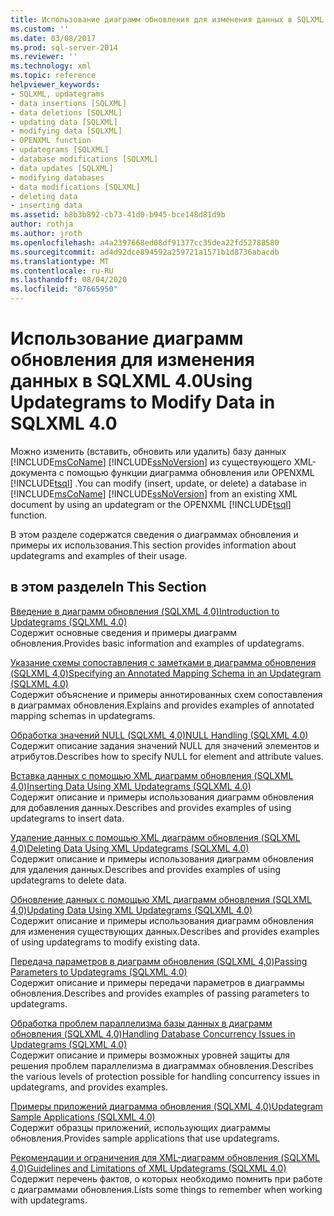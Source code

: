 ```yaml
---
title: Использование диаграмм обновления для изменения данных в SQLXML 4,0 | Документация Майкрософт
ms.custom: ''
ms.date: 03/08/2017
ms.prod: sql-server-2014
ms.reviewer: ''
ms.technology: xml
ms.topic: reference
helpviewer_keywords:
- SQLXML, updategrams
- data insertions [SQLXML]
- data deletions [SQLXML]
- updating data [SQLXML]
- modifying data [SQLXML]
- OPENXML function
- updategrams [SQLXML]
- database modifications [SQLXML]
- data updates [SQLXML]
- modifying databases
- data modifications [SQLXML]
- deleting data
- inserting data
ms.assetid: b8b3b892-cb73-41d0-b945-bce148d81d9b
author: rothja
ms.author: jroth
ms.openlocfilehash: a4a2397668ed08df91377cc35dea22fd52788580
ms.sourcegitcommit: ad4d92dce894592a259721a1571b1d8736abacdb
ms.translationtype: MT
ms.contentlocale: ru-RU
ms.lasthandoff: 08/04/2020
ms.locfileid: "87665950"
---
```

# <a name="using-updategrams-to-modify-data-in-sqlxml-40"></a><span data-ttu-id="88029-102">Использование диаграмм обновления для изменения данных в SQLXML 4.0</span><span class="sxs-lookup"><span data-stu-id="88029-102">Using Updategrams to Modify Data in SQLXML 4.0</span></span>
  <span data-ttu-id="88029-103">Можно изменить (вставить, обновить или удалить) базу данных [!INCLUDE[msCoName](../../../includes/msconame-md.md)] [!INCLUDE[ssNoVersion](../../../includes/ssnoversion-md.md)] из существующего XML-документа с помощью функции диаграмма обновления или OPENXML [!INCLUDE[tsql](../../../includes/tsql-md.md)] .</span><span class="sxs-lookup"><span data-stu-id="88029-103">You can modify (insert, update, or delete) a database in [!INCLUDE[msCoName](../../../includes/msconame-md.md)] [!INCLUDE[ssNoVersion](../../../includes/ssnoversion-md.md)] from an existing XML document by using an updategram or the OPENXML [!INCLUDE[tsql](../../../includes/tsql-md.md)] function.</span></span>  
  
 <span data-ttu-id="88029-104">В этом разделе содержатся сведения о диаграммах обновления и примеры их использования.</span><span class="sxs-lookup"><span data-stu-id="88029-104">This section provides information about updategrams and examples of their usage.</span></span>  
  
## <a name="in-this-section"></a><span data-ttu-id="88029-105">в этом разделе</span><span class="sxs-lookup"><span data-stu-id="88029-105">In This Section</span></span>  
 [<span data-ttu-id="88029-106">Введение в диаграмм обновления &#40;SQLXML 4,0&#41;</span><span class="sxs-lookup"><span data-stu-id="88029-106">Introduction to Updategrams &#40;SQLXML 4.0&#41;</span></span>](introduction-to-updategrams-sqlxml-4-0.md)  
 <span data-ttu-id="88029-107">Содержит основные сведения и примеры диаграмм обновления.</span><span class="sxs-lookup"><span data-stu-id="88029-107">Provides basic information and examples of updategrams.</span></span>  
  
 [<span data-ttu-id="88029-108">Указание схемы сопоставления с заметками в диаграмма обновления &#40;SQLXML 4,0&#41;</span><span class="sxs-lookup"><span data-stu-id="88029-108">Specifying an Annotated Mapping Schema in an Updategram &#40;SQLXML 4.0&#41;</span></span>](specifying-an-annotated-mapping-schema-in-an-updategram-sqlxml-4-0.md)  
 <span data-ttu-id="88029-109">Содержит объяснение и примеры аннотированных схем сопоставления в диаграммах обновления.</span><span class="sxs-lookup"><span data-stu-id="88029-109">Explains and provides examples of annotated mapping schemas in updategrams.</span></span>  
  
 [<span data-ttu-id="88029-110">Обработка значений NULL &#40;SQLXML 4,0&#41;</span><span class="sxs-lookup"><span data-stu-id="88029-110">NULL Handling &#40;SQLXML 4.0&#41;</span></span>](null-handling-sqlxml-4-0.md)  
 <span data-ttu-id="88029-111">Содержит описание задания значений NULL для значений элементов и атрибутов.</span><span class="sxs-lookup"><span data-stu-id="88029-111">Describes how to specify NULL for element and attribute values.</span></span>  
  
 [<span data-ttu-id="88029-112">Вставка данных с помощью XML диаграмм обновления &#40;SQLXML 4,0&#41;</span><span class="sxs-lookup"><span data-stu-id="88029-112">Inserting Data Using XML Updategrams &#40;SQLXML 4.0&#41;</span></span>](inserting-data-using-xml-updategrams-sqlxml-4-0.md)  
 <span data-ttu-id="88029-113">Содержит описание и примеры использования диаграмм обновления для добавления данных.</span><span class="sxs-lookup"><span data-stu-id="88029-113">Describes and provides examples of using updategrams to insert data.</span></span>  
  
 [<span data-ttu-id="88029-114">Удаление данных с помощью XML диаграмм обновления &#40;SQLXML 4,0&#41;</span><span class="sxs-lookup"><span data-stu-id="88029-114">Deleting Data Using XML Updategrams &#40;SQLXML 4.0&#41;</span></span>](deleting-data-using-xml-updategrams-sqlxml-4-0.md)  
 <span data-ttu-id="88029-115">Содержит описание и примеры использования диаграмм обновления для удаления данных.</span><span class="sxs-lookup"><span data-stu-id="88029-115">Describes and provides examples of using updategrams to delete data.</span></span>  
  
 [<span data-ttu-id="88029-116">Обновление данных с помощью XML диаграмм обновления &#40;SQLXML 4,0&#41;</span><span class="sxs-lookup"><span data-stu-id="88029-116">Updating Data Using XML Updategrams &#40;SQLXML 4.0&#41;</span></span>](updating-data-using-xml-updategrams-sqlxml-4-0.md)  
 <span data-ttu-id="88029-117">Содержит описание и примеры использования диаграмм обновления для изменения существующих данных.</span><span class="sxs-lookup"><span data-stu-id="88029-117">Describes and provides examples of using updategrams to modify existing data.</span></span>  
  
 [<span data-ttu-id="88029-118">Передача параметров в диаграмм обновления &#40;SQLXML 4,0&#41;</span><span class="sxs-lookup"><span data-stu-id="88029-118">Passing Parameters to Updategrams &#40;SQLXML 4.0&#41;</span></span>](passing-parameters-to-updategrams-sqlxml-4-0.md)  
 <span data-ttu-id="88029-119">Содержит описание и примеры передачи параметров в диаграммы обновления.</span><span class="sxs-lookup"><span data-stu-id="88029-119">Describes and provides examples of passing parameters to updategrams.</span></span>  
  
 [<span data-ttu-id="88029-120">Обработка проблем параллелизма базы данных в диаграмм обновления &#40;SQLXML 4,0&#41;</span><span class="sxs-lookup"><span data-stu-id="88029-120">Handling Database Concurrency Issues in Updategrams &#40;SQLXML 4.0&#41;</span></span>](handling-database-concurrency-issues-in-updategrams-sqlxml-4-0.md)  
 <span data-ttu-id="88029-121">Содержит описание и примеры возможных уровней защиты для решения проблем параллелизма в диаграммах обновления.</span><span class="sxs-lookup"><span data-stu-id="88029-121">Describes the various levels of protection possible for handling concurrency issues in updategrams, and provides examples.</span></span>  
  
 [<span data-ttu-id="88029-122">Примеры приложений диаграмма обновления &#40;SQLXML 4,0&#41;</span><span class="sxs-lookup"><span data-stu-id="88029-122">Updategram Sample Applications &#40;SQLXML 4.0&#41;</span></span>](../../../database-engine/dev-guide/updategram-sample-applications-sqlxml-4-0.md)  
 <span data-ttu-id="88029-123">Содержит образцы приложений, использующих диаграммы обновления.</span><span class="sxs-lookup"><span data-stu-id="88029-123">Provides sample applications that use updategrams.</span></span>  
  
 [<span data-ttu-id="88029-124">Рекомендации и ограничения для XML-диаграмм обновления &#40;SQLXML 4,0&#41;</span><span class="sxs-lookup"><span data-stu-id="88029-124">Guidelines and Limitations of XML Updategrams &#40;SQLXML 4.0&#41;</span></span>](guidelines-and-limitations-of-xml-updategrams-sqlxml-4-0.md)  
 <span data-ttu-id="88029-125">Содержит перечень фактов, о которых необходимо помнить при работе с диаграммами обновления.</span><span class="sxs-lookup"><span data-stu-id="88029-125">Lists some things to remember when working with updategrams.</span></span>  
  
  
